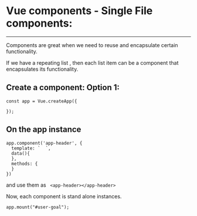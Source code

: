 # Vue components - Single File components:

---

Components are great when we need to reuse and encapsulate
certain functionality.

If we have a repeating list , then each list item can be a component
that encapsulates its functionality.

## Create a component: Option 1:

```
const app = Vue.createApp({

});
```

## On the app instance

```
app.component('app-header', {
  template: `  `,
  data(){
  },
  methods: {
  }
})
```

and use them as ` <app-header></app-header>`

Now, each component is stand alone instances.

```
app.mount("#user-goal");
```
